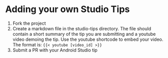 # Adding your own Studio Tips

1. Fork the project
1. Create a markdown file in the studio-tips directory. The file should contain a short summary of the tip you are submitting and a youtube video demoing the tip. Use the youtube shortcode to embed your video. The format is: `{{< youtube [video_id] >}}`
1. Submit a PR with your Android Studio tip
